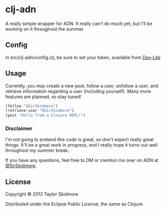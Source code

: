 # clj-adn

A really simple wrapper for ADN. It really can't do much yet, but I'll be working on it throughout the summer.

## Config

in src/clj-adn/config.clj, be sure to set your token, available from [Dev-Lite](http://dev-lite.jonathonduerig.com/)

## Usage

Currently, you may create a new post, follow a user, unfollow a user, and retrieve information regarding a user (including yourself). Many more features are planned, so stay tuned!

```clojure
(follow "@SirSkidmore")
(retrieve-user "@SirSkidmore")
(post "Hello from a Clojure REPL!")
```
### Disclaimer

I'm not going to pretend this code is great, so don't expect really great things. It'll be a great work in progress, and I really hope it turns out well throughout my summer break.

If you have any questions, feel free to DM or mention me over on ADN at [@SirSkidmore](https://alpha.app.net/sirskidmore).

## License

Copyright © 2013 Taylor Skidmore

Distributed under the Eclipse Public License, the same as Clojure.
